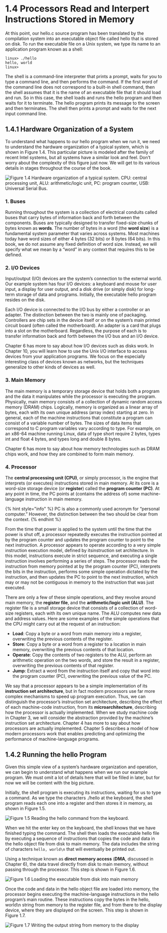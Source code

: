 # 1.4 Processors Read and Interpert Instructions Stored in Memory

At this point, our hello.c source program has been translated by the compilation system into an executable object file called hello that is stored on disk. To run the executable file on a Unix system, we type its name to an application program known as a shell:

```
linux> ./hello
hello, world
linux> 
```

The shell is a command-line interpreter that prints a prompt, waits for you to type a command line, and then performs the command. If the first word of the command line does not correspond to a built-in shell command, then the shell assumes that it is the name of an executable file that it should load and run. So in this case, the shell loads and runs the hello program and then waits for it to terminate. The hello program prints its message to the screen and then terminates. The shell then prints a prompt and waits for the next input command line.

## 1.4.1 Hardware Organization of a System <a href="#1" id="1"></a>

To understand what happens to our hello program when we run it, we need to understand the hardware organization of a typical system, which is shown in Figure 1.4. This particular picture is modeled after the family of recent Intel systems, but all systems have a similar look and feel. Don’t worry about the complexity of this figure just now. We will get to its various details in stages throughout the course of the book.

![​Figure 1.4 Hardware organization of a typical system. CPU: central processing unit, ALU: arithmetic/logic unit, PC: program counter, USB: Universal Serial Bus.](https://files.gitbook.com/v0/b/gitbook-x-prod.appspot.com/o/spaces%2F-MMo8EQyHz1yi5I1ix4r%2Fuploads%2FTTZLB7eKI5VsjkgWRabl%2Fimage.png?alt=media\&token=40da3c0d-9607-444d-b334-9382e432cae1)

### 1. Buses <a href="#1-1" id="1-1"></a>

Running throughout the system is a collection of electrical conduits called buses that carry bytes of information back and forth between the components. Buses are typically designed to transfer fixed-size chunks of bytes known as **words**. The number of bytes in a word (the **word size**) is a fundamental system parameter that varies across systems. Most machines today have word sizes of either 4 bytes (32 bits) or 8 bytes (64 bits). In this book, we do not assume any fixed definition of word size. Instead, we will specify what we mean by a “word” in any context that requires this to be defined.

### 2. I/O Devices <a href="#1-2" id="1-2"></a>

Input/output (I/O) devices are the system’s connection to the external world. Our example system has four I/O devices: a keyboard and mouse for user input, a display for user output, and a disk drive (or simply disk) for long-term storage of data and programs. Initially, the executable hello program resides on the disk.&#x20;

Each I/O device is connected to the I/O bus by either a controller or an adapter. The distinction between the two is mainly one of packaging. Controllers are chip sets in the device itself or on the system’s main printed circuit board (often called the motherboard). An adapter is a card that plugs into a slot on the motherboard. Regardless, the purpose of each is to transfer information back and forth between the I/O bus and an I/O device.&#x20;

Chapter 6 has more to say about how I/O devices such as disks work. In Chapter 10, you will learn how to use the Unix I/O interface to access devices from your application programs. We focus on the especially interesting class of devices known as networks, but the techniques generalize to other kinds of devices as well.

### 3. Main Memory

The main memory is a temporary storage device that holds both a program and the data it manipulates while the processor is executing the program. Physically, main memory consists of a collection of dynamic random access memory (DRAM) chips. Logically, memory is organized as a linear array of bytes, each with its own unique address (array index) starting at zero. In general, each of the machine instructions that constitute a program can consist of a variable number of bytes. The sizes of data items that correspond to C program variables vary according to type. For example, on an x86-64 machine running Linux, data of type short require 2 bytes, types int and float 4 bytes, and types long and double 8 bytes.

Chapter 6 has more to say about how memory technologies such as DRAM chips work, and how they are combined to form main memory.

### 4. Processor

The **central processing unit (CPU)**, or simply processor, is the engine that interprets (or executes) instructions stored in main memory. At its core is a word-size storage device (or **register**) called the **program counter (PC)**. At any point in time, the PC points at (contains the address of) some machine-language instruction in main memory.

{% hint style="info" %}
PC is also a commonly used acronym for “personal computer.” However, the distinction between the two should be clear from the context.
{% endhint %}

From the time that power is applied to the system until the time that the power is shut off, a processor repeatedly executes the instruction pointed at by the program counter and updates the program counter to point to the next instruction. A processor appears to operate according to a very simple instruction execution model, defined by itsinstruction set architecture. In this model, instructions execute in strict sequence, and executing a single instruction involves performing a series of steps. The processor reads the instruction from memory pointed at by the program counter (PC), interprets the bits in the instruction, performs some simple operation dictated by the instruction, and then updates the PC to point to the next instruction, which may or may not be contiguous in memory to the instruction that was just executed.

There are only a few of these simple operations, and they revolve around main memory, the **register file**, and the **arithmetic/logic unit (ALU)**. The register file is a small storage device that consists of a collection of word-size registers, each with its own unique name. The ALU computes new data and address values. Here are some examples of the simple operations that the CPU might carry out at the request of an instruction:

* **Load**: Copy a byte or a word from main memory into a register, overwriting the previous contents of the register.
* **Store**: Copy a byte or a word from a register to a location in main memory, overwriting the previous contents of that location.
* **Operate**: Copy the contents of two registers to the ALU, perform an arithmetic operation on the two words, and store the result in a register, overwriting the previous contents of that register.
* **Jump**: Extract a word from the instruction itself and copy that word into the program counter (PC), overwriting the previous value of the PC.

We say that a processor appears to be a simple implementation of its **instruction set architecture**, but in fact modern processors use far more complex mechanisms to speed up program execution. Thus, we can distinguish the processor’s instruction set architecture, describing the effect of each machine-code instruction, from its **microarchitecture**, describing how the processor is actually implemented. When we study machine code in Chapter 3, we will consider the abstraction provided by the machine’s instruction set architecture. Chapter 4 has more to say about how processors are actually implemented. Chapter 5 describes a model of how modern processors work that enables predicting and optimizing the performance of machine-language programs.

## 1.4.2 Running the hello Program <a href="#2" id="2"></a>

Given this simple view of a system’s hardware organization and operation, we can begin to understand what happens when we run our example program. We must omit a lot of details here that will be filled in later, but for now we will be content with the big picture.

Initially, the shell program is executing its instructions, waiting for us to type a command. As we type the characters ./hello at the keyboard, the shell program reads each one into a register and then stores it in memory, as shown in Figure 1.5.

![Figure 1.5 Reading the hello command from the keyboard.](<../.gitbook/assets/image (10) (1) (1).png>)

When we hit the enter key on the keyboard, the shell knows that we have finished typing the command. The shell then loads the executable hello file by executing a sequence of instructions that copies the code and data in the hello object file from disk to main memory. The data includes the string of characters `hello, world\n` that will eventually be printed out.

Using a technique known as **direct memory access** (**DMA**, discussed in Chapter 6), the data travel directly from disk to main memory, without passing through the processor. This step is shown in Figure 1.6.

![Figure 1.6 Loading the executable from disk into main memory](<../.gitbook/assets/image (17) (1) (1) (1) (1).png>)

Once the code and data in the hello object file are loaded into memory, the processor begins executing the machine-language instructions in the hello program’s main routine. These instructions copy the bytes in the hello, world\n string from memory to the register file, and from there to the display device, where they are displayed on the screen. This step is shown in Figure 1.7.

![Figure 1.7 Writing the output string from memory to the display](<../.gitbook/assets/image (6) (1) (1).png>)
